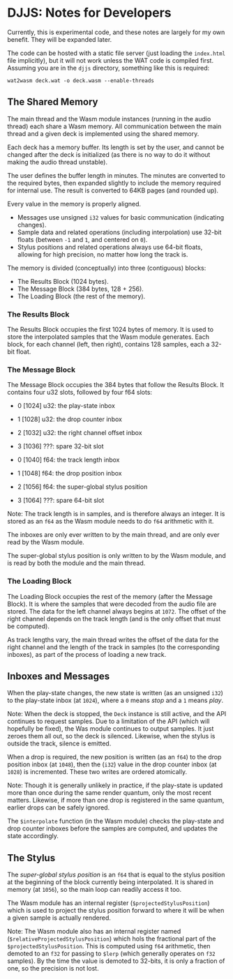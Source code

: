 DJJS: Notes for Developers
==========================

Currently, this is experimental code, and these notes are largely for my own benefit. They will be expanded later.

The code can be hosted with a static file server (just loading the `index.html` file implicitly), but it will not work unless the WAT code is compiled first. Assuming you are in the `djjs` directory, something like this is required:

    wat2wasm deck.wat -o deck.wasm --enable-threads

The Shared Memory
-----------------

The main thread and the Wasm module instances (running in the audio thread) each share a Wasm memory. All communication between the main thread and a given deck is implemented using the shared memory.

Each deck has a memory buffer. Its length is set by the user, and cannot be changed after the deck is initialized (as there is no way to do it without making the audio thread unstable).

The user defines the buffer length in minutes. The minutes are converted to the required bytes, then expanded slightly to include the memory required for internal use. The result is converted to 64KB pages (and rounded up).

Every value in the memory is properly aligned.

+ Messages use unsigned `i32` values for basic communication (indicating changes).
+ Sample data and related operations (including interpolation) use 32-bit
  floats (between `-1` and `1`, and centered on `0`).
+ Stylus positions and related operations always use 64-bit floats, allowing for
  high precision, no matter how long the track is.

The memory is divided (conceptually) into three (contiguous) blocks:

+ The Results Block (1024 bytes).
+ The Message Block (384 bytes, 128 + 256).
+ The Loading Block (the rest of the memory).

### The Results Block

The Results Block occupies the first 1024 bytes of memory. It is used to store the interpolated samples that the Wasm module generates. Each block, for each channel (left, then right), contains 128 samples, each a 32-bit float.

### The Message Block

The Message Block occupies the 384 bytes that follow the Results Block. It contains four u32 slots, followed by four f64 slots:

+ 0 [1024] u32: the play-state inbox
+ 1 [1028] u32: the drop counter inbox
+ 2 [1032] u32: the right channel offset inbox
+ 3 [1036] ???: spare 32-bit slot

+ 0 [1040] f64: the track length inbox
+ 1 [1048] f64: the drop position inbox
+ 2 [1056] f64: the super-global stylus position
+ 3 [1064] ???: spare 64-bit slot

Note: The track length is in samples, and is therefore always an integer. It is stored as an `f64` as the Wasm module needs to do `f64` arithmetic with it.

The inboxes are only ever written to by the main thread, and are only ever read by the Wasm module.

The super-global stylus position is only written to by the Wasm module, and is read by both the module and the main thread.

### The Loading Block

The Loading Block occupies the rest of the memory (after the Message Block). It is where the samples that were decoded from the audio file are stored. The data for the left channel always begins at `1072`. The offset of the right channel depends on the track length (and is the only offset that must be computed).

As track lengths vary, the main thread writes the offset of the data for the right channel and the length of the track in samples (to the corresponding inboxes), as part of the process of loading a new track.

Inboxes and Messages
--------------------

When the play-state changes, the new state is written (as an unsigned `i32`) to the play-state inbox (at `1024`), where a `0` means *stop* and a `1` means *play*.

Note: When the deck is stopped, the `Deck` instance is still active, and the API continues to request samples. Due to a limitation of the API (which will hopefully be fixed), the Was module continues to output samples. It just zeroes them all out, so the deck is silenced. Likewise, when the stylus is outside the track, silence is emitted.

When a drop is required, the new position is written (as an `f64`) to the drop position inbox (at `1048`), then the (`i32`) value in the drop counter inbox (at `1028`) is incremented. These two writes are ordered atomically.

Note: Though it is generally unlikely in practice, if the play-state is updated more than once during the same render quantum, only the most recent matters. Likewise, if more than one drop is registered in the same quantum, earlier drops can be safely ignored.

The `$interpolate` function (in the Wasm module) checks the play-state and drop counter inboxes before the samples are computed, and updates the state accordingly.

The Stylus
----------

The *super-global stylus position* is an `f64` that is equal to the stylus position at the beginning of the block currently being interpolated. It is shared in memory (at `1056`), so the main loop can readily access it too.

The Wasm module has an internal register (`$projectedStylusPosition`) which is used to project the stylus position forward to where it will be when a given sample is actually rendered.

Note: The Wasm module also has an internal register named (`$relativeProjectedStylusPosition`) which hols the fractional part of the `$projectedStylusPosition`. This is computed using `f64` arithmetic, then demoted to an `f32` for passing to `$lerp` (which generally operates on `f32` samples). By the time the value is demoted to 32-bits, it is only a fraction of one, so the precision is not lost.
